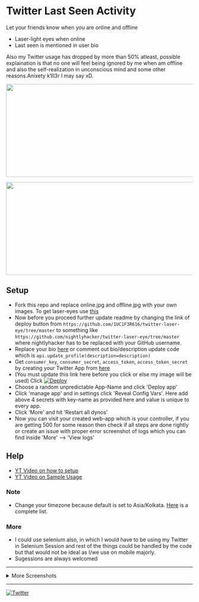 # Twitter Last Seen Activity
Let your friends know when you are online and offline
- Laser-light eyes when online
- Last seen is mentioned in user bio

Also my Twitter usage has dropped by more than 50% atleast, possible explaination is that no one will feel being ignored by me when am offline and also the self-realization in unconscious mind and some other reasons.Anixety k1ll3r I may say xD.

<p align="center">
<img src="https://pbs.twimg.com/media/ExLWFfpVcAcj6c6?format=jpg&name=900x900" width=900 height=250>
</p>
<p align="center">
<img src="https://pbs.twimg.com/media/ExLWFfsUUAQVscX?format=jpg&name=900x900" width=900 height=250>
</p>

## Setup
- Fork this repo and replace online.jpg and offline.jpg with your own images. To get laser-eyes use [this](https://memed.io/laser-eyes-meme-maker)
- Now before you proceed further update readme by changing the link of deploy button from `https://github.com/1UC1F3R616/twitter-laser-eye/tree/master` to something like `https://github.com/nightlyhacker/twitter-laser-eye/tree/master` where nightlyhacker has to be replaced with your GitHub username.
- Replace your bio [here](https://github.com/1UC1F3R616/twitter-laser-eye/blob/master/app.py) or comment out bio/description update code which is `api.update_profile(description=description)`
- Get `consumer_key`, `consumer_secret`, `access_token`, `access_token_secret` by creating your Twitter App from [here](https://developer.twitter.com/en/portal/apps/new)
- (You must update this link here before you click or else my image will be used) Click [![Deploy](https://www.herokucdn.com/deploy/button.svg)](https://heroku.com/deploy?template=https://github.com/1UC1F3R616/twitter-laser-eye/tree/master)
- Choose a random unpredictable App-Name and click 'Deploy app'
- Click 'manage app' and in settings click 'Reveal Config Vars'. Here add above 4 secrets with key-name as provided here and value is unique to every app.
- Click 'More' and hit 'Restart all dynos'
- Now you can visit your created web-app which is your controller, if you are getting 500 for some reason then check if all steps are done rightly or create an issue with proper error screenshot of logs which you can find inside 'More' --> 'View logs'

## Help
- [YT Video on how to setup](https://youtu.be/qnNPiwm31pY?t=36)
- [YT Video on Sample Usage](https://www.youtube.com/watch?v=qnNPiwm31pY)

### Note
- Change your timezone because default is set to Asia/Kolkata. [Here](https://gist.github.com/heyalexej/8bf688fd67d7199be4a1682b3eec7568) is a complete list.

### More
- I could use selenium also, in which I would have to be using my Twitter in Selenium Session and rest of the things could be handled by the code but that would not be ideal as I/we use on mobile majorly.
- Sugessions are always welcomed

---------------------------------------------------------------------------------------

<details close>
<summary>More Screenshots</summary>
<br>

![IMG_1495](https://user-images.githubusercontent.com/41824020/112268930-b804ab80-8c9d-11eb-8ee7-b2cbc8e50e43.jpg)

</details>

---------------------------------------------------------------------------------------

[![Twitter](https://img.shields.io/twitter/follow/1R616?style=social)](https://twitter.com/1R616)
